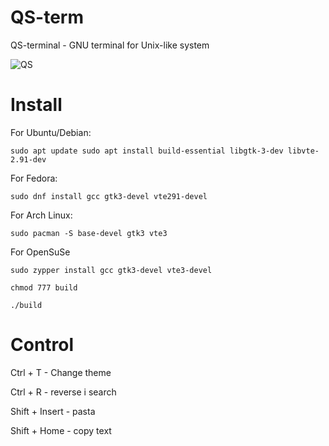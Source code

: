 # QS-term
QS-terminal - GNU terminal for Unix-like system

![QS](https://github.com/user-attachments/assets/c488ea57-2ab1-4f71-aac7-7e9610c1c384)


# Install
For Ubuntu/Debian:

`sudo apt update
sudo apt install build-essential libgtk-3-dev libvte-2.91-dev`

For Fedora:

`sudo dnf install gcc gtk3-devel vte291-devel`

For Arch Linux:

`sudo pacman -S base-devel gtk3 vte3`

For OpenSuSe

`sudo zypper install gcc gtk3-devel vte3-devel`

`chmod 777 build`

`./build`

# Control

Ctrl + T - Change theme

Ctrl + R - reverse i search

Shift + Insert - pasta

Shift + Home - copy text
